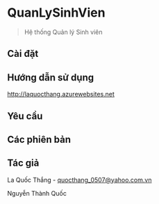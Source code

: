 # QuanLySinhVien
> Hệ thống Quản lý Sinh viên

## Cài đặt

## Hướng dẫn sử dụng

http://laquocthang.azurewebsites.net

## Yêu cầu

## Các phiên bản

## Tác giả

La Quốc Thắng - quocthang_0507@yahoo.com.vn

Nguyễn Thành Quốc